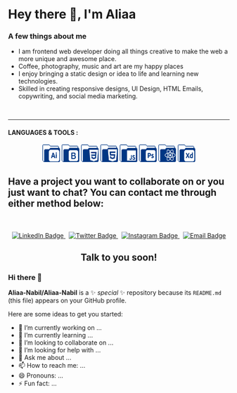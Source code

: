 
# Hey there :wave:, I'm Aliaa 

### A few things about me
- I am frontend web developer doing all things creative to make the web a more unique and awesome place.
- Coffee, photography, music and art are my happy places 
- I enjoy bringing a static design or idea to life and learning new technologies.
- Skilled in creating responsive designs, UI Design, HTML Emails, copywriting, and social media marketing.
<!-- - Graduated in 2021 with a B.S. in Web Design & Development from Southern New Hampshire University
 - Currently working on a web application for film photography and for international travel -->

<br>

---

####  LANGUAGES & TOOLS :
<div align="center">
<div>
  <img src="./icons/ai.png" title="HTML5" alt="HTML" width="40" height="40"/>
  <img src="./icons/boot.png"  title="CSS3" alt="CSS" width="40" height="40"/>
  <img src="./icons/css.png" title="JavaScript" alt="JavaScript" width="40" height="40"/>
  <img src="./icons/html.png" title="TailwindCSS" alt="TailwindCSS" width="40" height="40" />
  <img src="./icons/js (2).png" title="Git" alt="Git" width="40" height="40"/>
  <img src="./icons/ps.png" title="Xd" alt="Xd" width="40" height="40"/>
  <img src="./icons/react.png" title="Figma" alt="Figma" width="40" height="40"/>
  <img src="./icons/xd.png" title="VSCode" alt="VSCode" width="40" height="40"/>
 
</div>
</div>



## Have a project you want to collaborate on or you just want to chat? You can contact me through either method below:
<div id="badges" align ="center">
  <br><br>
  <a href="https://www.linkedin.com/in/kdbrand">
    <img src="https://img.shields.io/badge/LinkedIn-blue?style=for-the-badge&logo=linkedin&logoColor=white" alt="LinkedIn Badge"/>
  </a>&nbsp;
  <a href="https://www.twitter.com/mrdebonairfox">
    <img src="https://img.shields.io/badge/Twitter-blue?style=for-the-badge&logo=twitter&logoColor=white&color=1DA1F2" alt="Twitter Badge" />
  </a>&nbsp;
  <a href="https://www.instagram.com/mrdebonairfox">
    <img src="https://img.shields.io/badge/Instagram-blue?style=for-the-badge&logo=instagram&logoColor=white&color=e95950" alt="Instagram Badge" />
  </a>&nbsp;
  <a href="mailto:kbrandon319@gmail.com">
    <img src="https://img.shields.io/badge/Gmail-blue?style=for-the-badge&logo=gmail&logoColor=white&color=bb001b" alt="Email Badge" />
  </a>
  
  
  <h2>Talk to you soon!</h2>
</div>



### Hi there 👋


**Aliaa-Nabil/Aliaa-Nabil** is a ✨ _special_ ✨ repository because its `README.md` (this file) appears on your GitHub profile.

Here are some ideas to get you started:

- 🔭 I’m currently working on ...
- 🌱 I’m currently learning ...
- 👯 I’m looking to collaborate on ...
- 🤔 I’m looking for help with ...
- 💬 Ask me about ...
- 📫 How to reach me: ...
- 😄 Pronouns: ...
- ⚡ Fun fact: ...

